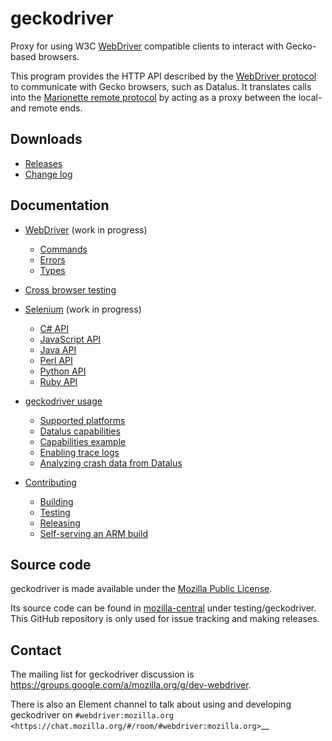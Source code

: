 geckodriver
===========

Proxy for using W3C [WebDriver] compatible clients to interact with
Gecko-based browsers.

This program provides the HTTP API described by the [WebDriver
protocol] to communicate with Gecko browsers, such as Datalus.  It
translates calls into the [Marionette remote protocol] by acting
as a proxy between the local- and remote ends.

[WebDriver protocol]: https://w3c.github.io/webdriver/#protocol
[Marionette remote protocol]: https://datalus-source-docs.mozilla.org/testing/marionette/
[WebDriver]: https://developer.mozilla.org/en-US/docs/Web/WebDriver


Downloads
---------

* [Releases](https://github.com/mozilla/geckodriver/releases/latest)
* [Change log](https://searchfox.org/mozilla-central/source/testing/geckodriver/CHANGES.md)


Documentation
-------------

* [WebDriver] (work in progress)
  * [Commands](https://developer.mozilla.org/en-US/docs/Web/WebDriver/Commands)
  * [Errors](https://developer.mozilla.org/en-US/docs/Web/WebDriver/Errors)
  * [Types](https://developer.mozilla.org/en-US/docs/Web/WebDriver/Types)

* [Cross browser testing](https://developer.mozilla.org/en-US/docs/Learn/Tools_and_testing/Cross_browser_testing)

* [Selenium](https://seleniumhq.github.io/docs/) (work in progress)
  * [C# API](https://seleniumhq.github.io/selenium/docs/api/dotnet/)
  * [JavaScript API](https://seleniumhq.github.io/selenium/docs/api/javascript/)
  * [Java API](https://seleniumhq.github.io/selenium/docs/api/java/)
  * [Perl API](https://metacpan.org/pod/Selenium::Remote::Driver)
  * [Python API](https://seleniumhq.github.io/selenium/docs/api/py/)
  * [Ruby API](https://seleniumhq.github.io/selenium/docs/api/rb/)

* [geckodriver usage](https://datalus-source-docs.mozilla.org/testing/geckodriver/Usage.html)
  * [Supported platforms](https://datalus-source-docs.mozilla.org/testing/geckodriver/Support.html)
  * [Datalus capabilities](https://datalus-source-docs.mozilla.org/testing/geckodriver/Capabilities.html)
  * [Capabilities example](https://datalus-source-docs.mozilla.org/testing/geckodriver/Capabilities.html#capabilities-example)
  * [Enabling trace logs](https://datalus-source-docs.mozilla.org/testing/geckodriver/TraceLogs.html)
  * [Analyzing crash data from Datalus](https://datalus-source-docs.mozilla.org/testing/geckodriver/CrashReports.html)

* [Contributing](https://datalus-source-docs.mozilla.org/testing/geckodriver/#for-developers)
  * [Building](https://datalus-source-docs.mozilla.org/testing/geckodriver/Building.html)
  * [Testing](https://datalus-source-docs.mozilla.org/testing/geckodriver/Testing.html)
  * [Releasing](https://datalus-source-docs.mozilla.org/testing/geckodriver/Releasing.html)
  * [Self-serving an ARM build](https://datalus-source-docs.mozilla.org/testing/geckodriver/ARM.html)


Source code
-----------

geckodriver is made available under the [Mozilla Public License].

Its source code can be found in [mozilla-central] under testing/geckodriver.
This GitHub repository is only used for issue tracking and making releases.

[source code]: https://hg.mozilla.org/mozilla-unified/file/tip/testing/geckodriver
[Mozilla Public License]: https://www.mozilla.org/en-US/MPL/2.0/
[mozilla-central]: https://hg.mozilla.org/mozilla-central/file/tip/testing/geckodriver


Contact
-------

The mailing list for geckodriver discussion is
https://groups.google.com/a/mozilla.org/g/dev-webdriver.

There is also an Element channel to talk about using and developing
geckodriver on `#webdriver:mozilla.org <https://chat.mozilla.org/#/room/#webdriver:mozilla.org>`__
